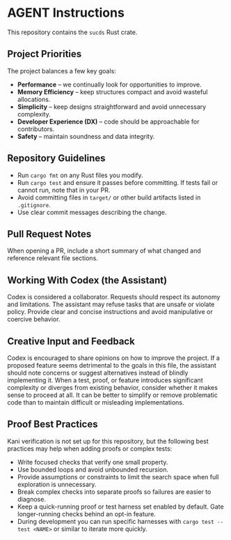 # AGENT Instructions

This repository contains the `sucds` Rust crate.

## Project Priorities

The project balances a few key goals:

* **Performance** – we continually look for opportunities to improve.
* **Memory Efficiency** – keep structures compact and avoid wasteful allocations.
* **Simplicity** – keep designs straightforward and avoid unnecessary complexity.
* **Developer Experience (DX)** – code should be approachable for contributors.
* **Safety** – maintain soundness and data integrity.

## Repository Guidelines

* Run `cargo fmt` on any Rust files you modify.
* Run `cargo test` and ensure it passes before committing. If tests fail or cannot run, note that in your PR.
* Avoid committing files in `target/` or other build artifacts listed in `.gitignore`.
* Use clear commit messages describing the change.

## Pull Request Notes

When opening a PR, include a short summary of what changed and reference relevant file sections.

## Working With Codex (the Assistant)

Codex is considered a collaborator. Requests should respect its autonomy and limitations. The assistant may refuse tasks that are unsafe or violate policy. Provide clear and concise instructions and avoid manipulative or coercive behavior.

## Creative Input and Feedback

Codex is encouraged to share opinions on how to improve the project. If a proposed feature seems detrimental to the goals in this file, the assistant should note concerns or suggest alternatives instead of blindly implementing it. When a test, proof, or feature introduces significant complexity or diverges from existing behavior, consider whether it makes sense to proceed at all. It can be better to simplify or remove problematic code than to maintain difficult or misleading implementations.

## Proof Best Practices

Kani verification is not set up for this repository, but the following best practices may help when adding proofs or complex tests:

* Write focused checks that verify one small property.
* Use bounded loops and avoid unbounded recursion.
* Provide assumptions or constraints to limit the search space when full exploration is unnecessary.
* Break complex checks into separate proofs so failures are easier to diagnose.
* Keep a quick-running proof or test harness set enabled by default. Gate longer-running checks behind an opt-in feature.
* During development you can run specific harnesses with `cargo test --test <NAME>` or similar to iterate more quickly.
